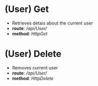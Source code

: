 # (User) Get

- Retrieves detais about the current user
- **route**: _/api/User/_
- **method**: _HttpGet_

# (User) Delete

- Removes current user
- **route**: _/api/User/_
- **method**: _HttpDelete_
